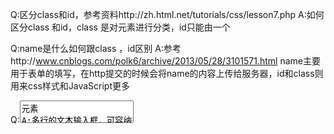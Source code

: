 Q:区分class和id，参考资料http://zh.html.net/tutorials/css/lesson7.php
A:如何区分class 和id，class 是对元素进行分类，id只能由一个

Q:name是什么如何跟class ，id区别
A:参考http://www.cnblogs.com/polk6/archive/2013/05/28/3101571.html
name主要用于表单的填写，在http提交的时候会将name的内容上传给服务器，id和class则用来css样式和JavaScript更多

Q:<textarea>元素
A:多行的文本输入框，可容纳无限数量的文本，可以用rows和cols来规定尺寸大小，也可以通过CSS的height和width来规定大小


